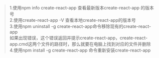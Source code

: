 > 1.使用npm info create-react-app  查看最新版本create-react-app 的版本号<br/>
> 2.使用create-react-app -V 查看本地create-react-app的版本号<br/>
> 3.使用npm uninstall -g create-react-app命令移除现有的create-react-app<br/>
  如果出现错误，这个错误返回并提示create-react-app，create-react-app.cmd这两个文件的路径时，那么就要在电脑上找到对应的文件并删除<br/>
> 4.使用npm install -g create-react-app 命令重新安装create-react-app<br/>
